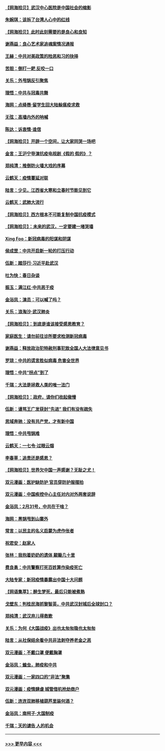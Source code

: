 #### [【网海拾贝】武汉中心医院是中国社会的缩影](../pages/nsc993/n11946574.md?t=03181502) 
#### [朱婉琪：该拆了台湾人心中的红线](../pages/nsc993/n11946959.md?t=03181502) 
#### [【网海拾贝】此时此刻需要的是良心和良知](../pages/nsc993/n11945471.md?t=03181502) 
#### [谢燕益：良心艺术家追魂案情况通报](../pages/nsc993/n11945327.md?t=03181502) 
#### [王赫：中共对美政策的险恶和习的抉择](../pages/nsc993/n11944942.md?t=03181502) 
#### [苦胆：倒打一耙 反咬一口](../pages/nsc993/n11944542.md?t=03181502) 
#### [关乐：外甩锅反引聚焦](../pages/nsc993/n11944211.md?t=03181502) 
#### [理悟：中共与冠毒共舞](../pages/nsc993/n11944197.md?t=03181502) 
#### [海网：点绛唇‧留学生回大陆躲瘟疫求救](../pages/nsc993/n11944043.md?t=03181502) 
#### [无弦：高墙内外的呐喊](../pages/nsc993/n11943684.md?t=03181502) 
#### [陈达：诉衷情·谁信](../pages/nsc993/n11942899.md?t=03181502) 
#### [【网海拾贝】开辟一个空间，让大家同哭一场吧](../pages/nsc993/n11942165.md?t=03181502) 
#### [金言：王沪宁导演抗疫电视剧《假的 假的》？](../pages/nsc993/n11941510.md?t=03181502) 
#### [郑纯清：推倒防火墙大戏的序幕](../pages/nsc993/n11940838.md?t=03181502) 
#### [云鹤天：疫情蔓延对联](../pages/nsc993/n11940579.md?t=03181502) 
#### [陆言：少见，江西省大寒和立春时节能见到它](../pages/nsc993/n11939983.md?t=03181502) 
#### [云鹤天：武肺大流行](../pages/nsc993/n11939902.md?t=03181502) 
#### [【网海拾贝】西方根本不可能复制中国抗疫模式](../pages/nsc993/n11939725.md?t=03181502) 
#### [【网海拾贝】：未来的武汉，一定要建一堵哭墙](../pages/nsc993/n11938684.md?t=03181502) 
#### [Xing Foo：新冠病毒的阳谋和阴谋](../pages/nsc993/n11936086.md?t=03181502) 
#### [侯成罡：中共开启新一轮的打压行动](../pages/nsc993/n11935730.md?t=03181502) 
#### [伍新：踏莎行‧习近平赴武汉](../pages/nsc993/n11935157.md?t=03181502) 
#### [吐为快：春日杂谈](../pages/nsc993/n11934776.md?t=03181502) 
#### [振玉：满江红‧中共恶于疫](../pages/nsc993/n11934647.md?t=03181502) 
#### [金浴凤：演员：可以喊了吗？](../pages/nsc993/n11934602.md?t=03181502) 
#### [关乐：浪淘沙·武汉肺炎](../pages/nsc993/n11931792.md?t=03181502) 
#### [【网海拾贝】：到底是谁该接受感恩教育？](../pages/nsc993/n11931552.md?t=03181502) 
#### [家庭医生：请勿前往诊所要求检测新冠病毒](../pages/nsc993/n11929190.md?t=03181502) 
#### [谢燕益：释放政治犯特赦刑事犯致全国人大法律意见书](../pages/nsc993/n11928978.md?t=03181502) 
#### [罗琼：中共的谎言胜似病毒 危害全世界](../pages/nsc993/n11922636.md?t=03181502) 
#### [理悟：中共“拐点”到了](../pages/nsc993/n11928496.md?t=03181502) 
#### [千瑞：大法是拯救人类的唯一法门](../pages/nsc993/n11927637.md?t=03181502) 
#### [【网海拾贝】：政府，请你们收起傲慢](../pages/nsc993/n11926932.md?t=03181502) 
#### [伍新：谩骂王广发获封“先进” 我们有没有疏失](../pages/nsc993/n11926101.md?t=03181502) 
#### [思域奔驰：没有共产党，才有新中国](../pages/nsc993/n11926058.md?t=03181502) 
#### [理悟：中共甩锅难](../pages/nsc993/n11925355.md?t=03181502) 
#### [云鹤天：一七令·过眼云烟](../pages/nsc993/n11925284.md?t=03181502) 
#### [李春草：追责还是感恩？](../pages/nsc993/n11925274.md?t=03181502) 
#### [【网海拾贝】世界欠中国一声感谢？无耻之尤！](../pages/nsc993/n11925239.md?t=03181502) 
#### [双元漫画：医护缺防护 官员穿防护服摆拍](../pages/nsc993/n11923899.md?t=03181502) 
#### [双元漫画：中国疾控中心主任对内对外两套说辞](../pages/nsc993/n11921994.md?t=03181502) 
#### [金浴凤：2月31号，中共在干啥？](../pages/nsc993/n11922706.md?t=03181502) 
#### [海网：黑锅甩到山寨外](../pages/nsc993/n11922688.md?t=03181502) 
#### [常言：以民主的名义启蒙为虎作伥者](../pages/nsc993/n11922217.md?t=03181502) 
#### [祝君安：赵家人](../pages/nsc993/n11922209.md?t=03181502) 
#### [张林：我抱着奶奶的遗体 颠簸几十里](../pages/nsc993/n11920945.md?t=03181502) 
#### [费良勇：中共警察打死百姓算作染疫死亡](../pages/nsc993/n11919264.md?t=03181502) 
#### [大陆专家：新冠疫情暴露出中国十大问题](../pages/nsc993/n11919187.md?t=03181502) 
#### [【网语集萃】：醉生梦死，最后只能被煮熟](../pages/nsc993/n11918994.md?t=03181502) 
#### [戈壁东：判桂民海抓黎智英，中共武汉封城后全球封口？](../pages/nsc993/n11917982.md?t=03181502) 
#### [郑纯清：武汉弃儿得救歌](../pages/nsc993/n11917881.md?t=03181502) 
#### [关乐：为何《大国战疫》出也太匆匆隐也太匆匆](../pages/nsc993/n11917792.md?t=03181502) 
#### [陆言：从社保结余看中共非法剥夺养老金之恶](../pages/nsc993/n11917084.md?t=03181502) 
#### [双元漫画：不戴口罩 便戴胸罩](../pages/nsc993/n11916447.md?t=03181502) 
#### [金浴凤：蝗虫，肺疫和中共](../pages/nsc993/n11916904.md?t=03181502) 
#### [双元漫画：一家四口的“非法”聚集](../pages/nsc993/n11916378.md?t=03181502) 
#### [双元漫画：疫情肆虐 城管借机抢劫商户](../pages/nsc993/n11916310.md?t=03181502) 
#### [伍新：连连双肺移植葫芦里装何酒？](../pages/nsc993/n11913667.md?t=03181502) 
#### [金浴凤：南柯子·大国制疫](../pages/nsc993/n11913657.md?t=03181502) 
#### [千瑞：天的谴告  人的机会](../pages/nsc993/n11913309.md?t=03181502) 

----
#### [ >>> 更早内容 <<< ](../indexes/nsc993-earlier.md)
